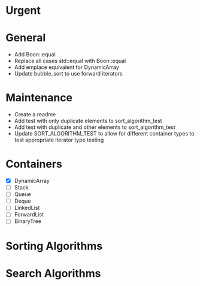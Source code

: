 # Urgent

# General
* Add Boon::equal
* Replace all cases std\::equal with Boon::equal
* Add emplace equivalent for DynamicArray
* Update bubble_sort to use forward iterators

# Maintenance
* Create a readme
* Add test with only duplicate elements to sort_algorithm_test
* Add test with duplicate and other elements to sort_algorithm_test
* Update SORT_ALGORITHM_TEST to allow for different container types to test appropriate iterator type testing

# Containers
- [x] DynamicArray
- [ ] Stack
- [ ] Queue
- [ ] Deque
- [ ] LinkedList
- [ ] ForwardList
- [ ] BinaryTree

# Sorting Algorithms

# Search Algorithms
